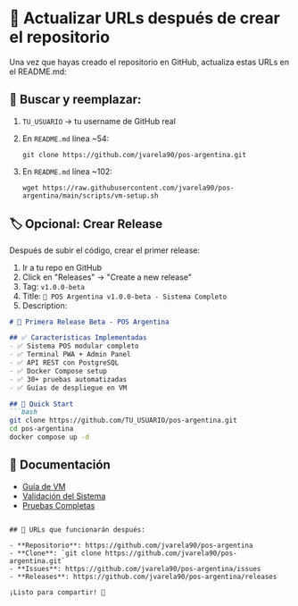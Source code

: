 # 📝 Actualizar URLs después de crear el repositorio

Una vez que hayas creado el repositorio en GitHub, actualiza estas URLs en el README.md:

## 🔄 Buscar y reemplazar:

1. `TU_USUARIO` -> tu username de GitHub real
2. En `README.md` línea ~54: 
   ```
   git clone https://github.com/jvarela90/pos-argentina.git
   ```
   
3. En `README.md` línea ~102:
   ```
   wget https://raw.githubusercontent.com/jvarela90/pos-argentina/main/scripts/vm-setup.sh
   ```

## 🏷️ Opcional: Crear Release

Después de subir el código, crear el primer release:

1. Ir a tu repo en GitHub
2. Click en "Releases" → "Create a new release"  
3. Tag: `v1.0.0-beta`
4. Title: `🚀 POS Argentina v1.0.0-beta - Sistema Completo`
5. Description:
```markdown
# 🏪 Primera Release Beta - POS Argentina

## ✅ Características Implementadas
- ✅ Sistema POS modular completo
- ✅ Terminal PWA + Admin Panel
- ✅ API REST con PostgreSQL
- ✅ Docker Compose setup
- ✅ 30+ pruebas automatizadas
- ✅ Guías de despliegue en VM

## 🚀 Quick Start
```bash
git clone https://github.com/TU_USUARIO/pos-argentina.git
cd pos-argentina
docker compose up -d
```

## 📖 Documentación
- [Guía de VM](docs/vm-deployment-guide.md)
- [Validación del Sistema](scripts/validate-system.js)
- [Pruebas Completas](scripts/test-complete-system.sh)
```

## 🎯 URLs que funcionarán después:

- **Repositorio**: https://github.com/jvarela90/pos-argentina
- **Clone**: `git clone https://github.com/jvarela90/pos-argentina.git`
- **Issues**: https://github.com/jvarela90/pos-argentina/issues
- **Releases**: https://github.com/jvarela90/pos-argentina/releases

¡Listo para compartir! 🎉